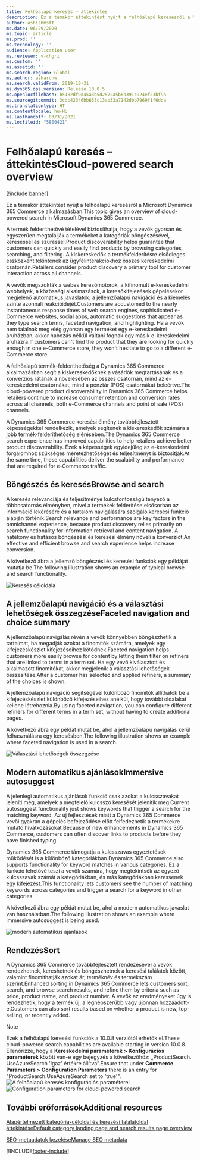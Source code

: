 ```yaml
---
title: Felhőalapú keresés – áttekintés
description: Ez a témakör áttekintést nyújt a felhőalapú keresésről a Microsoft Dynamics 365 Commerce alkalmazásban.
author: ashishmsft
ms.date: 06/29/2020
ms.topic: article
ms.prod: ''
ms.technology: ''
audience: Application user
ms.reviewer: v-chgri
ms.custom: ''
ms.assetid: ''
ms.search.region: Global
ms.author: asharchw
ms.search.validFrom: 2019-10-31
ms.dyn365.ops.version: Release 10.0.5
ms.openlocfilehash: b5182df9d45a3b5d2572a5b6b391c924ef23bf9a
ms.sourcegitcommit: 3cdc42346bb653c13ab33a7142dbb7969f1f6dda
ms.translationtype: HT
ms.contentlocale: hu-HU
ms.lasthandoff: 03/31/2021
ms.locfileid: "5800421"
---
```

# <a name="cloud-powered-search-overview"></a><span data-ttu-id="d00ca-103">Felhőalapú keresés – áttekintés</span><span class="sxs-lookup"><span data-stu-id="d00ca-103">Cloud-powered search overview</span></span>

[!include [banner](includes/banner.md)]

<span data-ttu-id="d00ca-104">Ez a témakör áttekintést nyújt a felhőalapú keresésről a Microsoft Dynamics 365 Commerce alkalmazásban.</span><span class="sxs-lookup"><span data-stu-id="d00ca-104">This topic gives an overview of cloud-powered search in Microsoft Dynamics 365 Commerce.</span></span>

<span data-ttu-id="d00ca-105">A termék felderíthetővé tételével biztosíthatja, hogy a vevők gyorsan és egyszerűen megtalálják a termékeket a kategóriák böngészésével, kereséssel és szűréssel.</span><span class="sxs-lookup"><span data-stu-id="d00ca-105">Product discoverability helps guarantee that customers can quickly and easily find products by browsing categories, searching, and filtering.</span></span> <span data-ttu-id="d00ca-106">A kiskereskedők a termékfelderítésre elsődleges eszközként tekintenek az ügyfélinterakciókhoz összes kereskedelmi csatornán.</span><span class="sxs-lookup"><span data-stu-id="d00ca-106">Retailers consider product discovery a primary tool for customer interaction across all channels.</span></span>

<span data-ttu-id="d00ca-107">A vevők megszokták a webes keresőmotorok, a kifinomult e-kereskedelmi webhelyek, a közösségi alkalmazások, a keresőkifejezések gépelésekor megjelenő automatikus javaslatok, a jellemzőalapú navigáció és a kiemelés szinte azonnali reakcióidejét.</span><span class="sxs-lookup"><span data-stu-id="d00ca-107">Customers are accustomed to the nearly instantaneous response times of web search engines, sophisticated e-Commerce websites, social apps, automatic suggestions that appear as they type search terms, faceted navigation, and highlighting.</span></span> <span data-ttu-id="d00ca-108">Ha a vevők nem találnak meg elég gyorsan egy terméket egy e-kereskedelmi áruházban, akkor habozás nélkül váltani fognak egy másik e-kereskedelmi áruházra.</span><span class="sxs-lookup"><span data-stu-id="d00ca-108">If customers can't find the product that they are looking for quickly enough in one e-Commerce store, they won't hesitate to go to a different e-Commerce store.</span></span>

<span data-ttu-id="d00ca-109">A felhőalapú termék-felderíthetőség a Dynamics 365 Commerce alkalmazásban segít a kiskereskedőknek a vásárlók megtartásának és a konverziós rátának a növelésében az összes csatornán, mind az e-kereskedelmi csatornákat, mind a pénztár (POS) csatornákat beleértve.</span><span class="sxs-lookup"><span data-stu-id="d00ca-109">The cloud-powered product discoverability in Dynamics 365 Commerce helps retailers continue to increase consumer retention and conversion rates across all channels, both e-Commerce channels and point of sale (POS) channels.</span></span>

<span data-ttu-id="d00ca-110">A Dynamics 365 Commerce keresési élmény továbbfejlesztett képességekkel rendelkezik, amelyek segítenek a kiskereskedők számára a jobb termék-felderíthetőség elérésében.</span><span class="sxs-lookup"><span data-stu-id="d00ca-110">The Dynamics 365 Commerce search experience has improved capabilities to help retailers achieve better product discoverability.</span></span> <span data-ttu-id="d00ca-111">Ezek a képességek egyidejűleg az e-kereskedelmi forgalomhoz szükséges méretezhetőséget és teljesítményt is biztosítják.</span><span class="sxs-lookup"><span data-stu-id="d00ca-111">At the same time, these capabilities deliver the scalability and performance that are required for e-Commerce traffic.</span></span>

## <a name="browse-and-search"></a><span data-ttu-id="d00ca-112">Böngészés és keresés</span><span class="sxs-lookup"><span data-stu-id="d00ca-112">Browse and search</span></span>

<span data-ttu-id="d00ca-113">A keresés relevanciája és teljesítménye kulcsfontosságú tényező a többcsatornás élményben, mivel a termékek felderítése elsősorban az információ lekérésére és a tartalom navigálására szolgáló keresési funkció alapján történik.</span><span class="sxs-lookup"><span data-stu-id="d00ca-113">Search relevance and performance are key factors in the omnichannel experience, because product discovery relies primarily on search functionality for information retrieval and content navigation.</span></span> <span data-ttu-id="d00ca-114">A hatékony és hatásos böngészési és keresési élmény növeli a konverziót.</span><span class="sxs-lookup"><span data-stu-id="d00ca-114">An effective and efficient browse and search experience helps increase conversion.</span></span>

<span data-ttu-id="d00ca-115">A következő ábra a jellemző böngészési és keresési funkciók egy példáját mutatja be.</span><span class="sxs-lookup"><span data-stu-id="d00ca-115">The following illustration shows an example of typical browse and search functionality.</span></span>

![Keresés céloldala](./media/SearchLanding.png)

## <a name="faceted-navigation-and-choice-summary"></a><span data-ttu-id="d00ca-117">A jellemzőalapú navigáció és a választási lehetőségek összegzése</span><span class="sxs-lookup"><span data-stu-id="d00ca-117">Faceted navigation and choice summary</span></span> 

<span data-ttu-id="d00ca-118">A jellemzőalapú navigálás révén a vevők könnyebben böngészhetik a tartalmat, ha megadják azokat a finomítók számára, amelyek egy kifejezéskészlet kifejezéseihez kötődnek.</span><span class="sxs-lookup"><span data-stu-id="d00ca-118">Faceted navigation helps customers more easily browse for content by letting them filter on refiners that are linked to terms in a term set.</span></span> <span data-ttu-id="d00ca-119">Ha egy vevő kiválasztott és alkalmazott finomítókat, akkor megjelenik a választási lehetőségek összesítése.</span><span class="sxs-lookup"><span data-stu-id="d00ca-119">After a customer has selected and applied refiners, a summary of the choices is shown.</span></span> 

<span data-ttu-id="d00ca-120">A jellemzőalapú navigáció segítségével különböző finomítók állíthatók be a kifejezéskészlet különböző kifejezéseihez anélkül, hogy további oldalakat kellene létrehoznia.</span><span class="sxs-lookup"><span data-stu-id="d00ca-120">By using faceted navigation, you can configure different refiners for different terms in a term set, without having to create additional pages.</span></span> 

<span data-ttu-id="d00ca-121">A következő ábra egy példát mutat be, ahol a jellemzőalapú navigálás kerül felhasználásra egy keresésben.</span><span class="sxs-lookup"><span data-stu-id="d00ca-121">The following illustration shows an example where faceted navigation is used in a search.</span></span>

![Választási lehetőségek összegzése](./media/ChoiceSummary.png)

## <a name="immersive-autosuggest"></a><span data-ttu-id="d00ca-123">Modern automatikus ajánlások</span><span class="sxs-lookup"><span data-stu-id="d00ca-123">Immersive autosuggest</span></span>

<span data-ttu-id="d00ca-124">A jelenlegi automatikus ajánlások funkció csak azokat a kulcsszavakat jeleníti meg, amelyek a megfelelő kulcsszó keresését jelenítik meg.</span><span class="sxs-lookup"><span data-stu-id="d00ca-124">Current autosuggest functionality just shows keywords that trigger a search for the matching keyword.</span></span> <span data-ttu-id="d00ca-125">Az új fejlesztések miatt a Dynamics 365 Commerce vevői gyakran a gépelés befejeződése előtt felfedezhetik a termékekre mutató hivatkozásokat.</span><span class="sxs-lookup"><span data-stu-id="d00ca-125">Because of new enhancements in Dynamics 365 Commerce, customers can often discover links to products before they have finished typing.</span></span>

<span data-ttu-id="d00ca-126">Dynamics 365 Commerce támogatja a kulcsszavas egyeztetések működését is a különböző kategóriákban.</span><span class="sxs-lookup"><span data-stu-id="d00ca-126">Dynamics 365 Commerce also supports functionality for keyword matches in various categories.</span></span> <span data-ttu-id="d00ca-127">Ez a funkció lehetővé teszi a vevők számára, hogy megtekintsék az egyező kulcsszavak számát a kategóriákban, és más kategóriákban keressenek egy kifejezést.</span><span class="sxs-lookup"><span data-stu-id="d00ca-127">This functionality lets customers see the number of matching keywords across categories and trigger a search for a keyword in other categories.</span></span>

<span data-ttu-id="d00ca-128">A következő ábra egy példát mutat be, ahol a modern automatikus javaslat van használatban.</span><span class="sxs-lookup"><span data-stu-id="d00ca-128">The following illustration shows an example where immersive autosuggest is being used.</span></span>

![modern automatikus ajánlások](./media/ImmersiveAutoSuggestUX.png)

## <a name="sort"></a><span data-ttu-id="d00ca-130">Rendezés</span><span class="sxs-lookup"><span data-stu-id="d00ca-130">Sort</span></span>

<span data-ttu-id="d00ca-131">A Dynamics 365 Commerce továbbfejlesztett rendezésével a vevők rendezhetnek, kereshetnek és böngészhetnek a keresési találatok között, valamint finomíthatják azokat ár, terméknév és termékszám szerint.</span><span class="sxs-lookup"><span data-stu-id="d00ca-131">Enhanced sorting in Dynamics 365 Commerce lets customers sort, search, and browse search results, and refine them by criteria such as price, product name, and product number.</span></span> <span data-ttu-id="d00ca-132">A vevők az eredményeket úgy is rendezhetik, hogy a termék új, a legnépszerűbb vagy újonnan hozzáadott-e.</span><span class="sxs-lookup"><span data-stu-id="d00ca-132">Customers can also sort results based on whether a product is new, top-selling, or recently added.</span></span>

>[!NOTE]
><span data-ttu-id="d00ca-133">Ezek a felhőalapú keresési funkciók a 10.0.8 verziótól érhetők el.</span><span class="sxs-lookup"><span data-stu-id="d00ca-133">These cloud-powered search capabilities are available starting in version 10.0.8.</span></span> <span data-ttu-id="d00ca-134">Ellenőrizze, hogy a **Kereskedelmi paraméterek > Konfigurációs paraméterek** között van-e egy bejegyzés a következőhöz: „ProductSearch. UseAzureSearch 'igaz' értékre állítva”.</span><span class="sxs-lookup"><span data-stu-id="d00ca-134">Ensure that under **Commerce Parameters > Configuration Parameters** there is an entry for "ProductSearch.UseAzureSearch set to 'true'".</span></span> 
<span data-ttu-id="d00ca-135">![A felhőalapú keresés konfigurációs paraméterei](./media/CloudPoweredSearchConfigurationParameters.png)</span><span class="sxs-lookup"><span data-stu-id="d00ca-135">![Configuration parameters for cloud-powered search](./media/CloudPoweredSearchConfigurationParameters.png)</span></span>

## <a name="additional-resources"></a><span data-ttu-id="d00ca-136">További erőforrások</span><span class="sxs-lookup"><span data-stu-id="d00ca-136">Additional resources</span></span>

[<span data-ttu-id="d00ca-137">Alapértelmezett kategória-céloldal és keresési találatoldal áttekintése</span><span class="sxs-lookup"><span data-stu-id="d00ca-137">Default category landing page and search results page overview</span></span>](category-search-page-overview.md)

[<span data-ttu-id="d00ca-138">SEO-metaadatok kezelése</span><span class="sxs-lookup"><span data-stu-id="d00ca-138">Manage SEO metadata</span></span>](manage-seo-metadata.md)


[!INCLUDE[footer-include](../includes/footer-banner.md)]

